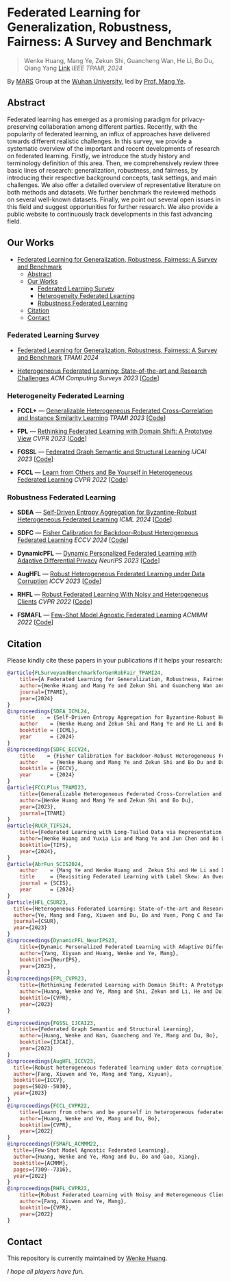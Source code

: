 # Federated Learning for Generalization, Robustness, Fairness: A Survey and Benchmark
> Wenke Huang, Mang Ye, Zekun Shi, Guancheng Wan, He Li, Bo Du, Qiang Yang
> [Link]([https://arxiv.org/abs/2311.06750](https://ieeexplore.ieee.org/document/10571602))
> *IEEE TPAMI, 2024*

By [MARS](https://marswhu.github.io/index.html) Group at the [Wuhan University](https://www.whu.edu.cn/), led by [Prof. Mang Ye](https://marswhu.github.io/index.html).

## Abstract
Federated learning has emerged as a promising paradigm for privacy-preserving collaboration among different parties. Recently, with the popularity of federated learning, an influx of approaches have delivered towards different realistic challenges. In this survey, we provide a systematic overview of the important and recent developments of research on federated learning. Firstly, we introduce the study history and terminology definition of this area. Then, we comprehensively review three basic lines of research: generalization, robustness, and fairness, by introducing their respective background concepts, task settings, and main challenges. We also offer a detailed overview of representative literature on both methods and datasets. We further benchmark the reviewed methods on several well-known datasets. Finally, we point out several open issues in this field and suggest opportunities for further research. We also provide a public website to continuously track developments in this fast advancing field.


## Our Works
- [Federated Learning for Generalization, Robustness, Fairness: A Survey and Benchmark](#federated-learning-for-generalization-robustness-fairness-a-survey-and-benchmark)
  - [Abstract](#abstract)
  - [Our Works](#our-works)
    - [Federated Learning Survey](#federated-learning-survey)
    - [Heterogeneity Federated Learning](#heterogeneity-federated-learning)
    - [Robustness Federated Learning](#robustness-federated-learning)
  - [Citation](#citation)
  - [Contact](#contact)

### Federated Learning Survey

- [Federated Learning for Generalization, Robustness, Fairness: A Survey and Benchmark](https://ieeexplore.ieee.org/document/10571602) *TPAMI 2024*
 
- [Heterogeneous Federated Learning: State-of-the-art and Research Challenges](https://arxiv.org/abs/2307.10616) *ACM Computing Surveys 2023* [[Code](https://github.com/marswhu/HFL_Survey?utm_source=catalyzex.com)]

### Heterogeneity Federated Learning

- **FCCL+** — [Generalizable Heterogeneous Federated Cross-Correlation and Instance Similarity Learning](https://arxiv.org/pdf/2309.16286.pdf) *TPAMI 2023* [[Code](https://github.com/WenkeHuang/FCCL)]
  
- **FPL** — [Rethinking Federated Learning with Domain Shift: A Prototype View](https://openaccess.thecvf.com/content/CVPR2023/papers/Huang_Rethinking_Federated_Learning_With_Domain_Shift_A_Prototype_View_CVPR_2023_paper.pdf) *CVPR 2023* [[Code](https://github.com/WenkeHuang/RethinkFL)]

- **FGSSL** — [Federated Graph Semantic and Structural Learning](https://marswhu.github.io/publications/files/FGSSL.pdf) *IJCAI 2023* [[Code](https://github.com/GuanchengWan/FGSSL)]

- **FCCL** — [Learn from Others and Be Yourself in Heterogeneous Federated Learning](https://openaccess.thecvf.com/content/CVPR2022/papers/Huang_Learn_From_Others_and_Be_Yourself_in_Heterogeneous_Federated_Learning_CVPR_2022_paper.pdf) *CVPR 2022* [[Code](https://github.com/WenkeHuang/FCCL)]

### Robustness Federated Learning

- **SDEA** — [Self-Driven Entropy Aggregation for Byzantine-Robust Heterogeneous Federated Learning](https://icml.cc/virtual/2024/poster/33274) *ICML 2024* [[Code](https://github.com/WenkeHuang/SDEA)]

- **SDFC** — [Fisher Calibration for Backdoor-Robust Heterogeneous Federated Learning](https://marswhu.github.io/publications/files/ECCV_2024_BackdoorFL.pdf) *ECCV 2024* [[Code](https://github.com/zekunshi/SDFC)]

- **DynamicPFL** — [Dynamic Personalized Federated Learning with Adaptive Differential Privacy](https://openreview.net/pdf?id=RteNLuc8D9) *NeurIPS 2023* [[Code](https://github.com/xiyuanyang45/DynamicPFL)]

- **AugHFL** — [Robust Heterogeneous Federated Learning under Data Corruption](https://openaccess.thecvf.com/content/ICCV2023/papers/Fang_Robust_Heterogeneous_Federated_Learning_under_Data_Corruption_ICCV_2023_paper.pdf) *ICCV 2023* [[Code](https://github.com/FangXiuwen/AugHFL)]
  
- **RHFL** — [Robust Federated Learning With Noisy and Heterogeneous Clients](https://openaccess.thecvf.com/content/CVPR2022/papers/Fang_Robust_Federated_Learning_With_Noisy_and_Heterogeneous_Clients_CVPR_2022_paper.pdf) *CVPR 2022* [[Code](https://github.com/fangxiuwen/robust_fl)]

- **FSMAFL** — [Few-Shot Model Agnostic Federated Learning](https://dl.acm.org/doi/10.1145/3503161.3548764) *ACMMM 2022* [[Code](https://github.com/FangXiuwen/FSMAFL)]

## Citation

Please kindly cite these papers in your publications if it helps your research:
```bibtex
@article{FLSurveyandBenchmarkforGenRobFair_TPAMI24,
    title={A Federated Learning for Generalization, Robustness, Fairness: A Survey and Benchmark},
    author={Wenke Huang and Mang Ye and Zekun Shi and Guancheng Wan and He Li and Bo Du and Qiang Yang},
    journal={TPAMI},
    year={2024}
}
@inproceedings{SDEA_ICML24,
    title    = {Self-Driven Entropy Aggregation for Byzantine-Robust Heterogeneous Federated Learning},
    author    = {Wenke Huang and Zekun Shi and Mang Ye and He Li and Bo Du},
    booktitle = {ICML},
    year      = {2024}
}
@inproceedings{SDFC_ECCV24,
    title    = {Fisher Calibration for Backdoor-Robust Heterogeneous Federated Learning},
    author    = {Wenke Huang and Mang Ye and Zekun Shi and Bo Du and Dacheng, Tao},
    booktitle = {ECCV},
    year      = {2024}
}
@article{FCCLPlus_TPAMI23,
    title={Generalizable Heterogeneous Federated Cross-Correlation and Instance Similarity Learning}, 
    author={Wenke Huang and Mang Ye and Zekun Shi and Bo Du},
    year={2023},
    journal={TPAMI}
}
@article{RUCR_TIFS24,
    title={Federated Learning with Long-Tailed Data via Representation Unification and Classifier Rectification},
    author={Wenke Huang and Yuxia Liu and Mang Ye and Jun Chen and Bo Du},
    booktitle={TIFS},
    year={2024},
}
@article{AbrFun_SCIS2024,
    author    = {Mang Ye and Wenke Huang and  Zekun Shi and He Li and Du Bo},
    title     = {Revisiting Federated Learning with Label Skew: An Over-Confidence Perspective},
    journal = {SCIS},
    year      = {2024}
}
@article{HFL_CSUR23,
  title={Heterogeneous Federated Learning: State-of-the-art and Research Challenges},
  author={Ye, Mang and Fang, Xiuwen and Du, Bo and Yuen, Pong C and Tao, Dacheng},
  journal={CSUR},
  year={2023}
}
@inproceedings{DynamicPFL_NeurIPS23,
    title={Dynamic Personalized Federated Learning with Adaptive Differential Privacy},
    author={Yang, Xiyuan and Huang, Wenke and Ye, Mang},
    booktitle={NeurIPS},
    year={2023},
}
@inproceedings{FPL_CVPR23,
    title={Rethinking Federated Learning with Domain Shift: A Prototype View},
    author={Huang, Wenke and Ye, Mang and Shi, Zekun and Li, He and Du, Bo},
    booktitle={CVPR},
    year={2023}
}

@inproceedings{FGSSL_IJCAI23,
    title={Federated Graph Semantic and Structural Learning},
    author={Huang, Wenke and Wan, Guancheng and Ye, Mang and Du, Bo},
    booktitle={IJCAI},
    year={2023}
}
@inproceedings{AugHFL_ICCV23,
  title={Robust heterogeneous federated learning under data corruption},
  author={Fang, Xiuwen and Ye, Mang and Yang, Xiyuan},
  booktitle={ICCV},
  pages={5020--5030},
  year={2023}
}
@inproceedings{FCCL_CVPR22,
    title={Learn from others and be yourself in heterogeneous federated learning},
    author={Huang, Wenke and Ye, Mang and Du, Bo},
    booktitle={CVPR},
    year={2022}
}
@inproceedings{FSMAFL_ACMMM22,
  title={Few-Shot Model Agnostic Federated Learning},
  author={Huang, Wenke and Ye, Mang and Du, Bo and Gao, Xiang},
  booktitle={ACMMM},
  pages={7309--7316},
  year={2022}
}
@inproceedings{RHFL_CVPR22,
    title={Robust Federated Learning with Noisy and Heterogeneous Clients},
    author={Fang, Xiuwen and Ye, Mang},
    booktitle={CVPR},
    year={2022}
}
```
## Contact

This repository is currently maintained by [Wenke Huang](mailto:wenkehuang@whu.edu.cn).

*I hope all players have fun.*

